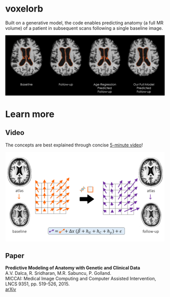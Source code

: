 # voxelorb
Built on a generative model, the code enables predicting anatomy (a full MR volume) of a patient in subsequent scans following a single baseline image. 

![img](assets/teasers/comparison_example.png)

# Learn more

## Video 

The concepts are best explained through concise [5-minute video](https://www.youtube.com/watch?v=r6E5bTl6X7o)!

[![img](assets/teasers/anatomical_prediction_overview.png)](https://www.youtube.com/watch?v=r6E5bTl6X7o)


## Paper
**Predictive Modeling of Anatomy with Genetic and Clinical Data**  
A.V. Dalca, R. Sridharan, M.R. Sabuncu, P. Golland.  
MICCAI: Medical Image Computing and Computer Assisted Intervention, LNCS 9351, pp. 519-526, 2015.  
[arXiv](https://arxiv.org/abs/2010.04757)
